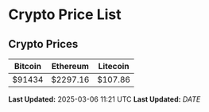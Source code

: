 # Crypto Price List

## Crypto Prices
| Bitcoin | Ethereum | Litecoin |
| ------- | -------- | -------- |
| $91434 | $2297.16 | $107.86 |
**Last Updated:** 2025-03-06 11:21 UTC
**Last Updated:** $DATE$
